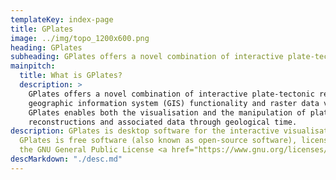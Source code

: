 ```yaml
---
templateKey: index-page
title: GPlates
image: ../img/topo_1200x600.png
heading: GPlates
subheading: GPlates offers a novel combination of interactive plate-tectonic reconstructions, geographic information system (GIS) functionality and raster data visualisation.
mainpitch:
  title: What is GPlates?
  description: >
    GPlates offers a novel combination of interactive plate-tectonic reconstructions, 
    geographic information system (GIS) functionality and raster data visualisation. 
    GPlates enables both the visualisation and the manipulation of plate-tectonic 
    reconstructions and associated data through geological time.  
description: GPlates is desktop software for the interactive visualisation of plate-tectonics.
  GPlates is free software (also known as open-source software), licensed for distribution under 
  the GNU General Public License <a href="https://www.gnu.org/licenses/old-licenses/lgpl-2.0.html" target="_blank">GPL</a>, version 2.
descMarkdown: "./desc.md"
---
```


